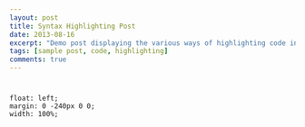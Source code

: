 ```yaml
---
layout: post
title: Syntax Highlighting Post
date: 2013-08-16
excerpt: "Demo post displaying the various ways of highlighting code in Markdown."
tags: [sample post, code, highlighting]
comments: true
---
```


# 
    float: left;
    margin: 0 -240px 0 0;
    width: 100%;